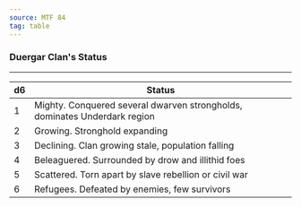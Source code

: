 ```yaml
---
source: MTF 84
tag: table
---
```


### Duergar Clan's Status
---
|d6|Status|
|----|------------|
|1|Mighty. Conquered several dwarven strongholds, dominates Underdark region|
|2|Growing. Stronghold expanding|
|3|Declining. Clan growing stale, population falling|
|4|Beleaguered. Surrounded by drow and illithid foes|
|5|Scattered. Torn apart by slave rebellion or civil war|
|6|Refugees. Defeated by enemies, few survivors|
